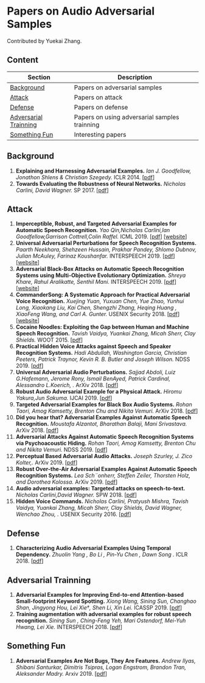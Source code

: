# Papers on Audio Adversarial Samples

Contributed by Yuekai Zhang.


## Content

| Section | Description |
|-|-|
| [Background](#background) | Papers on adversarial samples |
| [Attack](#attack) | Papers on attack |
| [Defense](#defense) | Papers on defense |
| [Adversarial Trainning](#adversarial-trainning) |  Papers on using adversarial samples trainning|
| [Something Fun](#something-fun) |  Interesting papers |



## Background
1. **Explaining and Harnessing Adversarial Examples.**
*Ian J. Goodfellow, Jonathon Shlens & Christian Szegedy.* ICLR 2014. [[pdf](http://arxiv.org/abs/1412.657)] 
1. **Towards Evaluating the Robustness of Neural Networks.**
*Nicholas Carlini, David Wagner.* SP 2017. [[pdf](http://arxiv.org/abs/1608.04644)]
## Attack
1. **Imperceptible, Robust, and Targeted Adversarial Examples for Automatic Speech Recognition.**
*Yao Qin,Nicholas Carlini,Ian Goodfellow,Garrison Cottrell,Colin Raffel.* ICML 2019. [[pdf](http://arxiv.org/abs/1903.10346)] [[website](http://cseweb.ucsd.edu/~yaq007/imperceptible-robust-adv.html)] 
1. **Universal Adversarial Perturbations for Speech Recognition Systems.**
*Paarth Neekhara, Shehzeen Hussain, Prakhar Pandey, Shlomo Dubnov, Julian McAuley, Farinaz Koushanfar.* INTERSPEECH 2019. [[pdf](http://arxiv.org/abs/1905.03828)] [[website](http://universal-audio-perturbation.herokuapp.com/index.html)]
1. **Adversarial Black-Box Attacks on Automatic Speech Recognition Systems using Multi-Objective Evolutionary Optimization.**
*Shreya Khare, Rahul Aralikatte, Senthil Mani.* INTERSPEECH 2019. [[pdf](http://arxiv.org/abs/1811.01312)] [[website](https://shreyakhare.github.io/audio-adversarial/)]
1. **CommanderSong: A Systematic Approach for Practical Adversarial Voice Recognition.**
*Xuejing Yuan, Yuxuan Chen, Yue Zhao, Yunhui Long, Xiaokang Liu, Kai Chen, Shengzhi Zhang, Heqing Huang , XiaoFeng Wang, and Carl A. Gunter.* USENIX Security 2018. [[pdf](http://arxiv.org/abs/1801.08535)] [[website](https://sites.google.com/view/commandersong/)]
1. **Cocaine Noodles: Exploiting the Gap between Human and Machine Speech Recognition.**
*Tavish Vaidya, 
Yuankai Zhang, 
Micah Sherr, 
Clay Shields.* WOOT 2015. [[pdf](https://www.usenix.org/system/files/conference/woot15/woot15-paper-vaidya.pdf)]
1. **Practical Hidden Voice Attacks against Speech and Speaker Recognition Systems.**
*Hadi Abdullah, Washington Garcia, Christian Peeters, Patrick Traynor, Kevin R. B. Butler and Joseph Wilson.* NDSS 2019. [[pdf](https://www.ndss-symposium.org/wp-content/uploads/2019/02/ndss2019_08-1_Abdullah_paper.pdf)]
1. **Universal Adversarial Audio Perturbations.**
*Sajjad Abdoli, 
Luiz G.Hafemann, 
Jerome Rony, 
Ismail BenAyed,
Patrick Cardinal,
Alessandro L.Koerich, .* ArXiv 2018. [[pdf](http://arxiv.org/abs/1908.03173)]
1. **Robust Audio Adversarial Example for a Physical Attack.**
*Hiromu Yakura,Jun Sakuma.* IJCAI 2019. [[pdf](https://www.ijcai.org/proceedings/2019/741)]
1. **Targeted Adversarial Examples for Black Box Audio Systems.**
*Rohan Taori, Amog Kamsetty, Brenton Chu and Nikita Vemuri.* ArXiv 2018. [[pdf](http://arxiv.org/abs/1805.07820)]
1. **Did you hear that? Adversarial Examples Against Automatic Speech Recognition.**
*Moustafa Alzantot, Bharathan Balaji, Mani Srivastava.* ArXiv 2018. [[pdf](http://arxiv.org/abs/1801.00554)]
1. **Adversarial Attacks Against Automatic Speech Recognition Systems via Psychoacoustic Hiding.**
*Rohan Taori, Amog Kamsetty, Brenton Chu and Nikita Vemuri.* NDSS 2019. [[pdf](https://www.ndss-symposium.org/wp-content/uploads/2019/02/ndss2019_08-2_Schonherr_paper.pdf)]
1. **Perceptual Based Adversarial Audio Attacks.**
*Joseph Szurley,
 J. Zico Kolter,.* ArXiv 2019. [[pdf](http://arxiv.org/abs/1906.06355)]
1. **Robust Over-the-Air Adversarial Examples Against Automatic Speech Recognition Systems.**
*Lea Sch¨onherr, Steffen Zeiler, Thorsten Holz, and Dorothea Kolossa.* ArXiv 2019. [[pdf](http://arxiv.org/abs/1906.06355)]
1. **Audio adversarial examples: Targeted attacks on speech-to-text.**
*Nicholas Carlini,David Wagner.* SPW 2018. [[pdf](https://arxiv.org/abs/1801.01944)]
1. **Hidden Voice Commands.**
*Nicholas Carlini, 
Pratyush Mishra, 
Tavish Vaidya, 
Yuankai Zhang, 
Micah Sherr, 
Clay Shields, 
David Wagner,
Wenchao Zhou, .* USENIX Security 2016. [[pdf](https://www.usenix.org/conference/usenixsecurity16/technical-sessions/presentation/carlini%0Apapers3://publication/uuid/FD9E993B-F97E-48F1-BEBA-5093324FBBF9)]






## Defense
1. **Characterizing Audio Adversarial Examples Using Temporal Dependency.**
*Zhuolin Yang ,
Bo Li ,
Pin-Yu Chen ,
Dawn Song .* ICLR 2018. [[pdf](http://arxiv.org/abs/1809.10875)] 

## Adversarial Trainning
1. **Adversarial Examples for Improving End-to-end Attention-based Small-footprint Keyword Spotting.**
*Xiong Wang, Sining Sun, Changhao Shan, Jingyong Hou, Lei Xie†, Shen Li, Xin Lei.* ICASSP 2019. [[pdf](https://ieeexplore.ieee.org/document/8683479)]
2. **Training augmentation with adversarial examples for robust speech recognition.**
*Sining Sun , Ching-Feng Yeh, Mari Ostendorf, Mei-Yuh Hwang, Lei Xie.* INTERSPEECH 2018. [[pdf](https://arxiv.org/abs/1806.02782)]

## Something Fun
1. **Adversarial Examples Are Not Bugs, They Are Features.**
*Andrew Ilyas, Shibani Santurkar, Dimitris Tsipras, Logan Engstrom, Brandon Tran, Aleksander Madry.* Arxiv 2019. [[pdf](https://arxiv.org/abs/1905.02175)]

